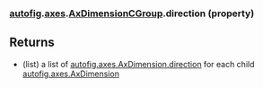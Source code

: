 ### [autofig](autofig.md).[axes](autofig.axes.md).[AxDimensionCGroup](autofig.axes.AxDimensionCGroup.md).direction (property)




Returns
---------
* (list) a list of  [autofig.axes.AxDimension.direction](autofig.axes.AxDimension.direction.md) for each child
    [autofig.axes.AxDimension](autofig.axes.AxDimension.md)

